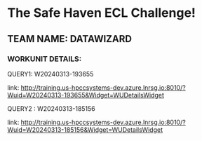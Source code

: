 # The Safe Haven ECL Challenge! 

## TEAM NAME: DATAWIZARD


### WORKUNIT DETAILS: 
QUERY1: W20240313-193655

link: http://training.us-hpccsystems-dev.azure.lnrsg.io:8010/?Wuid=W20240313-193655&Widget=WUDetailsWidget

QUERY2 : W20240313-185156

link: http://training.us-hpccsystems-dev.azure.lnrsg.io:8010/?Wuid=W20240313-185156&Widget=WUDetailsWidget
        